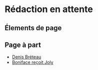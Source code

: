 # Rédaction en attente

## Élements de page

## Page à part
* [Denis Bréteau](breteau.md)
* [Boniface reçoit Joly](jolyboniface.md)
